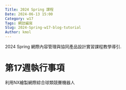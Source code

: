 ```yaml
---
Title: 2024 Spring 課程
Date: 2024-06-13 15:00
Category: w17
Tags: 網誌編寫
Slug: 2024-Spring-w17-blog-tutorial
Author: kmol
---
```


2024 Spring 網際內容管理與協同產品設計實習課程教學導引.

<!-- PELICAN_END_SUMMARY -->

# 第17週執行事項
利用NX繪製網際綜合球類競賽機器人